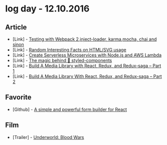 # log day - 12.10.2016

## Article

- \[Link\] - [Testing with Webpack 2,inject-loader, karma,mocha, chai and sinon](https://cafedev.org/article/2016/12/testing-with-wepack-2-inject-loader-karma-mocha-chai-and-sinon/)
- \[Link\] - [Random Interesting Facts on HTML/SVG usage](https://css-tricks.com/random-interesting-facts-htmlsvg-usage/)
- \[Link\] - [Create Serverless Microservices with Node.js and AWS Lambda](https://www.sitepoint.com/getting-started-node-js-aws-lambda/)
- \[Link\] - [The magic behind 💅 styled-components](http://mxstbr.blog/2016/11/styled-components-magic-explained/)
- \[Link\] - [Build A Media Library with React, Redux, and Redux-saga – Part 1](https://scotch.io/tutorials/build-a-media-library-with-react-redux-and-redux-saga-part-1)
- \[Link\] - [Build A Media Library With React, Redux, and Redux-saga – Part 2](https://scotch.io/tutorials/build-a-media-library-with-react-redux-and-redux-saga-part-2)


## Favorite

- \[Github\] - [A simple and powerful form builder for React ](https://github.com/tannerlinsley/react-form)


## Film

- \[Trailer\] - [Underworld: Blood Wars](https://www.youtube.com/watch?v=6SYD_86hHSA)
